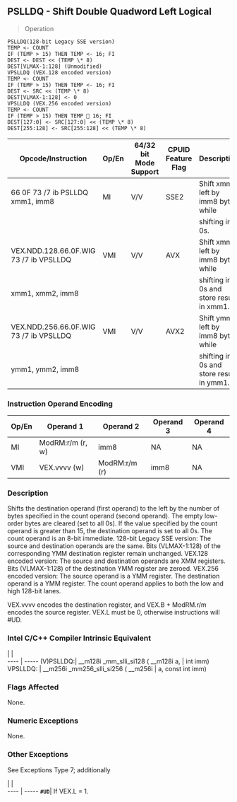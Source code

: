 ## PSLLDQ - Shift Double Quadword Left Logical

> Operation

``` slim
PSLLDQ(128-bit Legacy SSE version)
TEMP <- COUNT
IF (TEMP > 15) THEN TEMP <- 16; FI
DEST <- DEST << (TEMP \* 8)
DEST[VLMAX-1:128] (Unmodified)
VPSLLDQ (VEX.128 encoded version)
TEMP <- COUNT
IF (TEMP > 15) THEN TEMP <- 16; FI
DEST <- SRC << (TEMP \* 8)
DEST[VLMAX-1:128] <- 0
VPSLLDQ (VEX.256 encoded version)
TEMP <- COUNT
IF (TEMP > 15) THEN TEMP  16; FI
DEST[127:0] <- SRC[127:0] << (TEMP \* 8)
DEST[255:128] <- SRC[255:128] << (TEMP \* 8)

```

 Opcode/Instruction                    | Op/En| 64/32 bit Mode Support| CPUID Feature Flag| Description                             
 ---  | --- | --- | --- | ---
 66 0F 73 /7 ib PSLLDQ xmm1, imm8      | MI   | V/V                   | SSE2              | Shift xmm1 left by imm8 bytes while     
                                       |      |                       |                   | shifting in 0s.                         
 VEX.NDD.128.66.0F.WIG 73 /7 ib VPSLLDQ| VMI  | V/V                   | AVX               | Shift xmm2 left by imm8 bytes while     
 xmm1, xmm2, imm8                      |      |                       |                   | shifting in 0s and store result in xmm1.
 VEX.NDD.256.66.0F.WIG 73 /7 ib VPSLLDQ| VMI  | V/V                   | AVX2              | Shift ymm2 left by imm8 bytes while     
 ymm1, ymm2, imm8                      |      |                       |                   | shifting in 0s and store result in ymm1.

### Instruction Operand Encoding
 Op/En| Operand 1       | Operand 2    | Operand 3| Operand 4
 ---  | --- | --- | --- | ---
 MI   | ModRM:r/m (r, w)| imm8         | NA       | NA       
 VMI  | VEX.vvvv (w)    | ModRM:r/m (r)| imm8     | NA       

### Description
Shifts the destination operand (first operand) to the left by the number of
bytes specified in the count operand (second operand). The empty low-order bytes
are cleared (set to all 0s). If the value specified by the count operand is
greater than 15, the destination operand is set to all 0s. The count operand
is an 8-bit immediate. 128-bit Legacy SSE version: The source and destination
operands are the same. Bits (VLMAX-1:128) of the corresponding YMM destination
register remain unchanged. VEX.128 encoded version: The source and destination
operands are XMM registers. Bits (VLMAX-1:128) of the destination YMM register
are zeroed. VEX.256 encoded version: The source operand is a YMM register. The
destination operand is a YMM register. The count operand applies to both the
low and high 128-bit lanes.

<aside class="notification">
VEX.vvvv encodes the destination register, and VEX.B + ModRM.r/m encodes
the source register. VEX.L must be 0, otherwise instructions will #UD.
</aside>



### Intel C/C++ Compiler Intrinsic Equivalent
   | |  
---- | -----
 (V)PSLLDQ:| __m128i _mm_slli_si128 ( __m128i a,
           | int imm)                           
 VPSLLDQ:  | __m256i _mm256_slli_si256 ( __m256i
           | a, const int imm)                  

### Flags Affected
None.


### Numeric Exceptions
None.


### Other Exceptions
See Exceptions Type 7; additionally

   | |  
---- | -----
 **``#UD``**| If VEX.L = 1.
